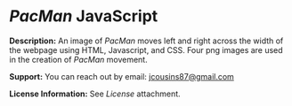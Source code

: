 # _PacMan_ JavaScript

**Description:** An image of _PacMan_ moves left and right across the width of the webpage using HTML, Javascript, and CSS. Four png images are used in the creation of _PacMan_ movement.

**Support:** You can reach out by email: <jcousins87@gmail.com>

**License Information:** See _License_ attachment.
